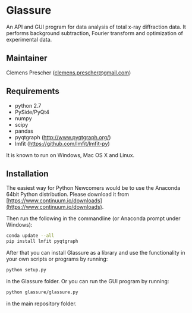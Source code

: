 # Glassure


An API and GUI program for data analysis of total x-ray diffraction data.
It performs background subtraction, Fourier transform and optimization of
experimental data.

## Maintainer

Clemens Prescher (clemens.prescher@gmail.com)

## Requirements

- python 2.7
- PySide/PyQt4
- numpy
- scipy
- pandas
- pyqtgraph (http://www.pyqtgraph.org/)
- lmfit (https://github.com/lmfit/lmfit-py)

It is known to run on Windows, Mac OS X and Linux.

## Installation

The easiest way for Python Newcomers would be to use the Anaconda 64bit Python
distribution. Please download it from [https://www.continuum.io/downloads](https://www.continuum.io/downloads).

Then run the following in the commandline (or Anaconda prompt under Windows):

```bash
conda update --all
pip install lmfit pyqtgraph
```

After that you can install Glassure as a library and use the functionality in your
own scripts or programs by running:

```bash
python setup.py
```

in the Glassure folder. Or you can run the GUI program by running:

```bash
python glassure/glassure.py
```

in the main repository folder.




